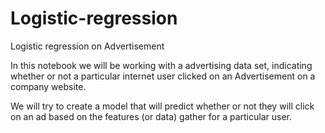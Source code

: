# Logistic-regression
Logistic regression on Advertisement

In this notebook we will be working with a advertising data set, indicating whether or not a particular internet user clicked on an Advertisement on a company website.

We will try to create a model that will predict whether or not they will click on an ad based on the features (or data) gather for a particular user.


